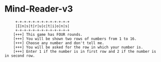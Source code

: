 # Mind-Reader-v3

		 +-+-+-+-+-+-+-+-+-+-+-+-+
 		 |I|n|s|t|r|u|c|t|i|o|n|s|
 		 +-+-+-+-+-+-+-+-+-+-+-+-+
		[+++] This game has FOUR rounds.
		[+++] You will be shown two rows of numbers from 1 to 16.
		[+++] Choose any number and don't tell me.
		[+++] You will be asked for the row in which your number is.
		[+++] Enter 1 if the number is in first row and 2 if the number is in second row.
